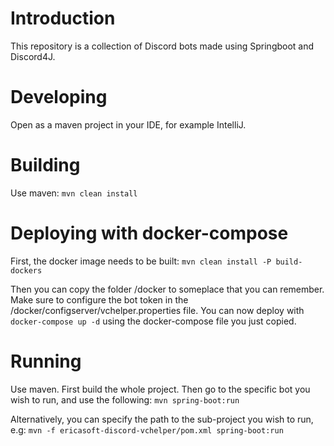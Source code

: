 # Introduction
This repository is a collection of Discord bots made using Springboot and Discord4J.

# Developing
Open as a maven project in your IDE, for example IntelliJ.

# Building
Use maven: ```mvn clean install```

# Deploying with docker-compose
First, the docker image needs to be built:
````mvn clean install -P build-dockers````

Then you can copy the folder /docker to someplace that you can remember.
Make sure to configure the bot token in the /docker/configserver/vchelper.properties file.
You can now deploy with ```docker-compose up -d``` using the docker-compose file you just copied.

# Running
Use maven. First build the whole project. 
Then go to the specific bot you wish to run, and use the following:
```mvn spring-boot:run```

Alternatively, you can specify the path to the sub-project you wish to run, e.g:
```mvn -f ericasoft-discord-vchelper/pom.xml spring-boot:run```